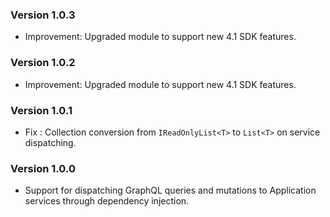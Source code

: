 ### Version 1.0.3
 
- Improvement: Upgraded module to support new 4.1 SDK features.

### Version 1.0.2

- Improvement: Upgraded module to support new 4.1 SDK features.

### Version 1.0.1

- Fix : Collection conversion from `IReadOnlyList<T>` to `List<T>` on service dispatching.

### Version 1.0.0

- Support for dispatching GraphQL queries and mutations to Application services through dependency injection.
